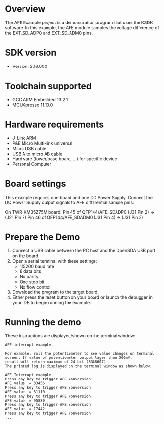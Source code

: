 Overview
========
The AFE Example project is a demonstration program that uses the KSDK software.
In this example, the AFE module samples the voltage difference of the EXT_SD_ADP0 and EXT_SD_ADM0 pins.

SDK version
===========
- Version: 2.16.000

Toolchain supported
===================
- GCC ARM Embedded  13.2.1
- MCUXpresso  11.10.0

Hardware requirements
=====================
- J-Link ARM
- P&E Micro Multi-link universal
- Micro USB cable
- USB A to micro AB cable
- Hardware (tower/base board, ...) for specific device
- Personal Computer

Board settings
==============
This example requires one board and one DC Power Supply.
Connect the DC Power Supply output signals to AFE differential sample pins:

On TWR-KM35Z75M board:
Pin 45 of QFP144/AFE_SDADP0 (J31 Pin 2) -> (J21 Pin 2)
Pin 46 of QFP144/AFE_SDADM0 (J31 Pin 4) -> (J31 Pin 3)

Prepare the Demo
================
1. Connect a USB cable between the PC host and the OpenSDA USB port on the board.
2. Open a serial terminal with these settings:
    - 115200 baud rate
    - 8 data bits
    - No parity
    - One stop bit
    - No flow control
3. Download the program to the target board.
4. Either press the reset button on your board or launch the debugger in your IDE to begin running the example.

Running the demo
================
These instructions are displayed/shown on the terminal window:

~~~~~~~~~~~~~~~~~~~~~~~~~~~~~~~~~~~~~~~~~~~~~
AFE interrupt example.

For example, roll the potentiometer to see value changes on terminal screen. If value of potentiometer output lager than 500mV,
result will return maximum of 24 bit (8388607).
The printed log is displayed in the terminal window as shown below.

AFE Interrupt example.
Press any key to trigger AFE conversion
AFE value  = 33456
Press any key to trigger AFE conversion
AFE value  = 31110
Press any key to trigger AFE conversion
AFE value  = 95880
Press any key to trigger AFE conversion
AFE value  = 17442
Press any key to trigger AFE conversion
...
~~~~~~~~~~~~~~~~~~~~~~~~~~~~~~~~~~~~~~~~~~~~~~
